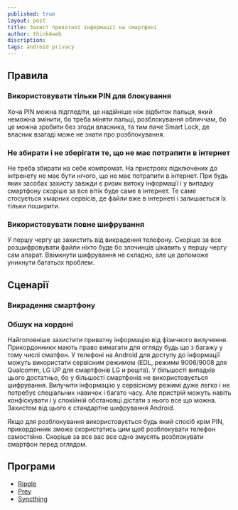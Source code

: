 ```yaml
---
published: true
layout: post
title: Захист приватної інформації на смартфоні
author: think4web
discription:
tags: android privacy
---
```


## Правила

### Використовувати тільки PIN для блокування

Хоча PIN можна підгледіти, це надійніше ніж відбиток пальця, який неможна змінити, бо треба міняти пальці, розблокування обличчам, бо це можна зробити без згоди власника, та тим паче Smart Lock, де власник взагаді може не знати про розблокування.

### Не збирати і не зберігати те, що не має потрапити в інтернет

Не треба збирати на себе компромат. На пристроях підключених до інтренету не має бути нічого, що не має потрапити в інтернет. При будь яких засобах захисту завжди є ризик витоку інформації і у випадку смартфону скоріше за все вітік буде саме в інтернет. Те саме стосується хмарних сервісів, де файли вже в інтернеті і залишається їх тільки поширити.

### Використовувати повне шифрування

У першу чергу це захистить від викрадення телефону. Скоріше за все розшифровувати файли ніхто буде бо злочинців цікавить у першу чергу сам апарат. Ввімкнути шифрування не складно, але це допоможе уникнути багатьох проблем.

## Сценарії

### Викрадення смартфону

### Обшук на кордоні

Найголовніше захистити приватну інформацію від фізичного вилучення. Прикордонники мають право вимагати для огляду будь що з багажу у тому числі сматфон. У телефоні на Android для доступу до інформації можуть використати сервісним режимом (EDL, режими 9006/9008 для Qualcomm, LG UP для смартфонів LG и решта). У більшості випадків цього достатньо, бо у більшості смартфонів не використовується шифрування. Вилучити інформацію у сервісному режимі дуже легко і не потребує спеціальних навичок і багато часу. Але пристрій можуть навіть конфіскувати і у спокійній обстановці дістати з нього все що можна. Захистом від цього є стандартне шифрування Android.

Якщо для розблокування використовується будь який спосіб крім PIN, прикордонник зможе скористатись цим щоб розблокувати телефон самостійно. Скоріше за все вас все одно змусять розблокувати смартфон перед оглядом. 

## Програми

- [Ripple](/Ripple/)
- [Prey](/Prey/)
- [Syncthing](/Syncthing/)


